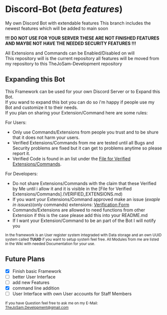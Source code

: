 # Discord-Bot (*beta features*)
My own Discord Bot with extendable features
This branch includes the newest features which will be added to main soon  

**!!! DO NOT USE FOR YOUR SERVER THESE ARE NOT FINISHED FEATURES AND MAYBE NOT HAVE THE NEEDED SECURITY FEATURES !!!**

All Extensions and Commands can be Enabled/Disabled on will  
This repository will is the current repository all features will be moved from my repository to this TheJoSam-Development repository

## Expanding this Bot

This Framework can be used for your own Discord Server or to Expand this Bot.  
If you wand to expand this bot you can do so i'm happy if people use my Bot and
customize it to their needs.  
If you plan on sharing your Extension/Command here are some rules:  

For Users:
 - Only use Commands/Extensions from people you trust and to be shure that it does not harm your users.
 - Verified Extensions/Commands from me are tested until all Bugs and Security problems are fixed but it can get to problems anytime so please report it.
 - Verified Code is found in an list under the [File for Verified Extensions/Commands](VERIFIED_EXTENSIONS.md).

For Developers:
 - Do not share Extensions/Commands with the claim that these Verified by Me until i allow it and it is visible in the [File for Verified Extensions/Commands].(VERIFIED_EXTENSIONS.md)
 - If you want your Extensions/Command approved make an issue (*exaple in issues*)(only commands) extensions: [Verification Form](https://forms.gle/b1JgeTB12AznfHQf9)
 - Commands/Extensions are allowed to need functions from other Extension if this is the case please add this into your README.md
 - If I want your Extension/Command to be an part of the Bot I will notify you  

<sub> In the framework is an User register system integraded with Data storage and an own UUID system called **TUUID** if you want to setup system feel free.  All Modules from me are listed in the Wiki with needed Documentation for your use.</sub>

## Future Plans

- [x] Finish basic Framework
- [ ] better User Interface
- [ ] add new Features
- [x] command line addition
- [ ] User Interface with own User accounts for Staff Members

<sub> If you have Question feel free to ask me on my E-Mail: TheJoSam.Development@gmail.com</sub>

